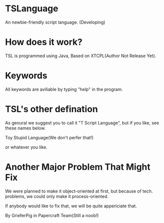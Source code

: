 # TSLanguage
An newbie-friendly script language. (Developing)

# How does it work?

TSL is programmed using Java, Based on XTCPL(Author Not Release Yet).

# Keywords

All keywords are aviliable by typing "help" in the program.

# TSL's other defination

As genural we suggest you to call it "T Script Language", but if you like, see these names below.

Toy Stupid Language(We don't perfer that!)

or whatever you like.

# Another Major Problem That Might Fix

We were planned to make it object-oriented at first, but because of tech. problems, we could only make it process-oriented.

If anybody would like to fix that, we will be quite appericiate that.


By GrieferPig in Papercraft Team(Still a noob!)

